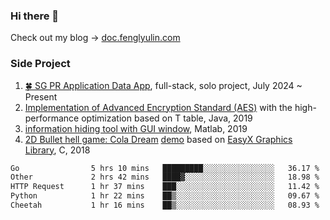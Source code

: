 ### Hi there 👋

Check out my blog -> [doc.fenglyulin.com]([https://doc.fenglyulin.com/](https://doc.fenglyulin.com/docs/practise-coding-record))

### Side Project

1. [🍀 SG PR Application Data App](https://sgpass.info), full-stack, solo project, July 2024 ~ Present
3. [Implementation of Advanced Encryption Standard (AES)](https://github.com/ColaLinN/AES-high-performance-implementation) with the high-performance optimization based on T table, Java, 2019
4. [information hiding tool with GUI window](https://github.com/ColaLinN/information-hiding-tools-box), Matlab, 2019
5. [2D Bullet hell game: Cola Dream](https://github.com/ColaLinN/Cola_dream) [demo](https://www.bilibili.com/video/av25043844/) based on [EasyX Graphics Library](https://easyx.cn/),  C, 2018

<!--
### Learn/Read

<span style="font-size:0.5em;">*inspired by https://renchi.ac.cn/misc/*</span>

🏫 The computer science courses

- Stanford [CS231n Deep Learning for Computer Vision](https://cs231n.stanford.edu/) by Fei-Fei Li et al
- [Dive into Deep Learning](https://d2l.ai/) by Mu Li et al
- MIT [The Missing Semester of Your CS Education](https://missing.csail.mit.edu/) by Anish, Jose, and Jon
- MIT [6.824 Distributed System](https://pdos.csail.mit.edu/6.824/) by Frans Kaashoek and Robert Morris <span style="font-size:0.8em;">*(Partially Completed)*</span> 
- NUS [CS5223 Distributed System](https://nusmods.com/courses/CS5223/distributed-systems) [labs](https://github.com/nus-sys/cs5223-labs) by [Jialin Li](https://www.comp.nus.edu.sg/~lijl/)
- NUS [CS5228 Knowledge Discovery and Data Mining](https://nusmods.com/courses/CS5228/knowledge-discovery-and-data-mining) by [Anthony](https://www.comp.nus.edu.sg/~atung/)

🔖 The technical books

- [Designing Data-Intensive Applications](https://dataintensive.net/) aka DDIA
- [FENIX ARCHITECTURE](https://icyfenix.cn/introduction/about-book.html) Building a reliable large-scale distributed system
- [System Design Interview](https://www.amazon.com/System-Design-Interview-insiders-Second/dp/B08CMF2CQF)


 ### Miscellaneous 
🧗‍♂️ Leetcode 
![LeetCode Stats](https://leetcard.jacoblin.cool/colalinn?theme=light&font=Sura&ext=heatmap&site=cn) -->

<!--START_SECTION:waka-->

```txt
Go                5 hrs 10 mins   █████████░░░░░░░░░░░░░░░░   36.17 %
Other             2 hrs 42 mins   ████▓░░░░░░░░░░░░░░░░░░░░   18.98 %
HTTP Request      1 hr 37 mins    ███░░░░░░░░░░░░░░░░░░░░░░   11.42 %
Python            1 hr 22 mins    ██▒░░░░░░░░░░░░░░░░░░░░░░   09.67 %
Cheetah           1 hr 16 mins    ██▒░░░░░░░░░░░░░░░░░░░░░░   08.93 %
```

<!--END_SECTION:waka-->



<!--
**ColaLinN/ColaLinN** is a ✨ _special_ ✨ repository because its `README.md` (this file) appears on your GitHub profile.

Here are some ideas to get you started:

- 🔭 I’m currently working on Shopee as a Software Engineer.
- 🌱 I’m currently learning [Stanford_CS231n](https://cs231n.github.io/) and [MIT_6.824](https://pdos.csail.mit.edu/6.824/)
- 👯 I’m looking to collaborate on ...
- 🤔 I’m looking for help with ...
- 💬 Ask me about ...
- 📫 How to reach me: ...
- 😄 Pronouns: ...
- ⚡ Fun fact: ...
- 
- 🌱 I’m currently learning [Stanford_CS231n](https://cs231n.github.io/) and [MIT_6.824](https://pdos.csail.mit.edu/6.824/)
- https://renchi.ac.cn/misc/
- Check out my blog: [fenglyulin.com](https://fenglyulin.com)

[![Anurag's GitHub stats](https://github-readme-stats.vercel.app/api?username=ColaLinN)](https://github.com/anuraghazra/github-readme-stats)
-->

